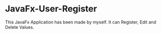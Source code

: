 # JavaFx-User-Register

This JavaFx Application has been made by myself.
It can Register, Edit and Delete Values.
